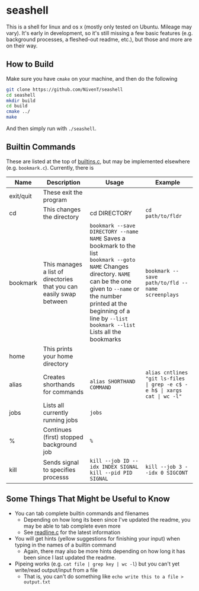 # seashell

This is a shell for linux and os x (mostly only tested on Ubuntu. Mileage may vary). It's early in development, so it's still missing a few basic features (e.g. background processes, a fleshed-out readme, etc.), but those and more are on their way.

## How to Build
Make sure you have `cmake` on your machine, and then do the following
```bash
git clone https://github.com/NivenT/seashell
cd seashell
mkdir build
cd build
cmake ../
make
```

And then simply run with `./seashell`.

## Builtin Commands

These are listed at the top of [builtins.c](https://github.com/NivenT/seashell/blob/master/src/builtins.c), but may be implemented elsewhere (e.g. `bookmark.c`). Currently, there is

Name | Description | Usage | Example
---- | ----------- | ----- | -------
exit/quit | These exit the program
cd | This changes the directory | cd DIRECTORY | `cd path/to/fldr`
bookmark | This manages a list of directories that you can easily swap between | `bookmark --save DIRECTORY --name NAME` Saves a bookmark to the list<br> `bookmark --goto NAME` Changes directory. `NAME` can be the one given to `--name` or the number printed at the beginning of a line by `--list`<br> `bookmark --list` Lists all the bookmarks | `bookmark --save path/to/fld --name screenplays`
home | This prints your home directory
alias | Creates shorthands for commands | `alias SHORTHAND COMMAND` | `alias cntlines "git ls-files \| grep -e c$ -e h$ \| xargs cat \| wc -l"` 
jobs | Lists all currently running jobs | `jobs`
% | Continues (first) stopped background job | `%`
kill | Sends signal to specifies processs | `kill --job ID --idx INDEX SIGNAL` <br> `kill --pid PID SIGNAL` | `kill --job 3 --idx 0 SIGCONT`

## Some Things That Might be Useful to Know

* You can tab complete builtin commands and filenames
  * Depending on how long its been since I've updated the readme, you may be able to tab complete even more
  * See [readline.c](https://github.com/NivenT/seashell/blob/master/src/readline.c) for the latest information
* You will get hints (yellow suggestions for finishing your input) when typing in the names of a builtin command
  * Again, there may also be more hints depending on how long it has been since I last updated the readme.
* Pipeing works (e.g. `cat file | grep key | wc -l`) but you can't yet write/read output/input from a file
  * That is, you can't do something like `echo write this to a file > output.txt`
